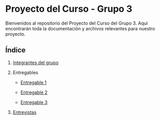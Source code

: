 # Proyecto del Curso - Grupo 3

Bienvenidos al repositorio del Proyecto del Curso del Grupo 3. Aquí encontrarán toda la documentación y archivos relevantes para nuestro proyecto.

## Índice

1. [Integrantes del grupo](01.%20Integrantes/integrantes.md)

2. Entregables

    * [Entregable 1](02.1.%20Entregable%201/acerca_empresa.md)

    * [Entregable 2](02.2.%20Entregable%202/entregable2.md)

    * [Entregable 3](02.3.%20Entregable%203/entregable3.md)

3. [Entrevistas](03.%20Entrevistas/Entrevistas.md)

